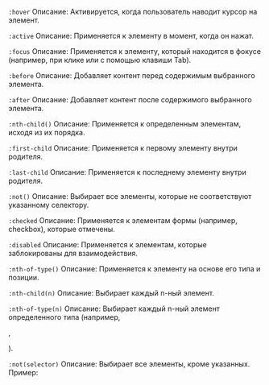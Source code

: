 `:hover`
Описание: Активируется, когда пользователь наводит курсор на элемент.

`:active`
Описание: Применяется к элементу в момент, когда он нажат.

`:focus`
Описание: Применяется к элементу, который находится в фокусе (например, при клике или с помощью клавиши Tab).

`:before`
Описание: Добавляет контент перед содержимым выбранного элемента.

`:after`
Описание: Добавляет контент после содержимого выбранного элемента.

`:nth-child()`
Описание: Применяется к определенным элементам, исходя из их порядка.

`:first-child`
Описание: Применяется к первому элементу внутри родителя.

`:last-child`
Описание: Применяется к последнему элементу внутри родителя.

`:not()`
Описание: Выбирает все элементы, которые не соответствуют указанному селектору.

`:checked`
Описание: Применяется к элементам формы (например, checkbox), которые отмечены.

`:disabled`
Описание: Применяется к элементам, которые заблокированы для взаимодействия.

`:nth-of-type()`
Описание: Применяется к элементу на основе его типа и позиции.

`:nth-child(n)`
Описание: Выбирает каждый n-ный элемент.

`:nth-of-type(n)`
Описание: Выбирает каждый n-ный элемент определенного типа (например, <p>, <div>).

`:not(selector)`
Описание: Выбирает все элементы, кроме указанных.
Пример: